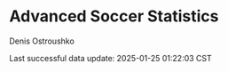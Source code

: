 # Advanced Soccer Statistics
Denis Ostroushko

<!-- gfm -->

Last successful data update: 2025-01-25 01:22:03 CST
